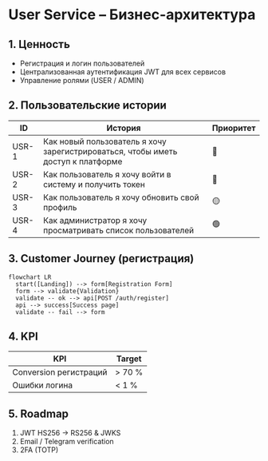 # User Service – Бизнес-архитектура

## 1. Ценность
- Регистрация и логин пользователей
- Централизованная аутентификация JWT для всех сервисов
- Управление ролями (USER / ADMIN)

## 2. Пользовательские истории
| ID | История | Приоритет |
|----|---------|-----------|
| USR-1 | Как новый пользователь я хочу зарегистрироваться, чтобы иметь доступ к платформе | 🔴 |
| USR-2 | Как пользователь я хочу войти в систему и получить токен | 🔴 |
| USR-3 | Как пользователь я хочу обновить свой профиль | 🟡 |
| USR-4 | Как администратор я хочу просматривать список пользователей | 🟢 |

## 3. Customer Journey (регистрация)
```mermaid
flowchart LR
  start([Landing]) --> form[Registration Form]
  form --> validate{Validation}
  validate -- ok --> api[POST /auth/register]
  api --> success[Success page]
  validate -- fail --> form
```

## 4. KPI
| KPI | Target |
|-----|--------|
| Conversion регистраций | > 70 % |
| Ошибки логина | < 1 % |

## 5. Roadmap
1. JWT HS256 → RS256 & JWKS
2. Email / Telegram verification
3. 2FA (TOTP) 